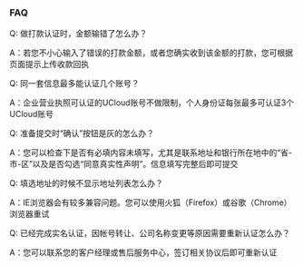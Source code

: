 

### FAQ

Q: 做打款认证时，金额输错了怎么办？

A：若您不小心输入了错误的打款金额，或者您确实收到该金额的打款，您可根据页面提示上传收款回执

Q: 同一套信息最多能认证几个账号？

A：企业营业执照可认证的UCloud账号不做限制，个人身份证每张最多可认证3个UCloud账号

Q: 准备提交时“确认”按钮是灰的怎么办？

A：您可以检查下是否有必填内容未填写，尤其是联系地址和银行所在地中的“省-市-区”以及是否勾选“同意真实性声明”。信息填写完整后即可提交

Q: 填选地址的时候不显示地址列表怎么办？

A：IE浏览器会有较多兼容问题。您可以使用火狐（Firefox）或谷歌（Chrome）浏览器重试

Q: 已经完成实名认证，因帐号转让、公司名称变更等原因需要重新认证怎么办？

A：您可以联系您的客户经理或售后服务中心，签订相关协议后即可重新认证
